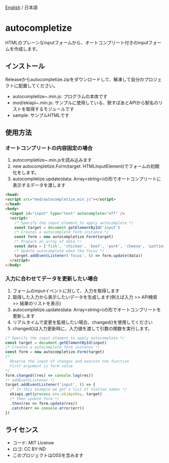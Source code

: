 [English](./README.md) / 日本語

<!-- ![](https://) -->

# autocompletize

HTMLのプレーンなinputフォームから、オートコンプリート付きのinputフォームを作成します。

## インストール

Releaseからautocompletize.zipをダウンロードして、解凍して自分のプロジェクトに配置してください。

* autocompletize~.min.js: プログラムの本体です
* mod/ekiapi~.min.js: サンプルに使用している、駅すぱあとAPIから駅名のリストを取得するモジュールです
* sample: サンプルHTMLです

## 使用方法

### オートコンプリートの内容固定の場合

1. autocompletize~.min.jsを読み込みます
1. new autocompletize.Form(target: HTMLInputElement)でフォームの初期化をします。
1. autocompletize.update(data: Array\<string>)の形でオートコンプリートに表示するデータを渡します

```html
<head>
<script src="mod/autocompletize.min.js"></script>
</head>
<body>
  <input id="input" type="text" autocomplete="off" />
  <script>
    /* Specify the input element to apply autocomplete */
    const target = document.getElementById('input')
    /* Creates a autocomplete form instance */
    const form = new autocompletize.Form(target)
    /* Prepare an array of data */
    const data = ['fish', 'chicken', 'beef', 'pork', 'cheese', 'patties', 'pickles']
    /* Update autocomplete when the focus */
    target.addEventListener('focus', () => form.update(data))
  </script>
</body>
```

### 入力に合わせてデータを更新したい場合

1. フォームのinputイベントに対して、入力を取得します
1. 取得した入力から表示したいデータを生成します(例えば入力 >> API検索 >> 結果のリストを表示)
1. autocompletize.update(data: Array\<string>)の形でオートコンプリートを更新します
1. リアルタイムで変更を監視したい場合、changed()を使用してください
1. changed()は入力更新時に、入力値を渡して引数の関数を実行します。

```javascript
/* Specify the input element to apply autocomplete */
const target = document.getElementById(input)
/* Creates a autocomplete form instance */
const form = new autocompletize.Form(target)
/*
  Observe the input of changes and execute the function
  First argument is form value
*/
form.changed((res) => console.log(res))
/* addEventListener */
target.addEventListener('input', () => {
  /* In this example we get a list of station names */
  ekiapi.get(process.env.ekiApiKey, target)
  /* Then update form */
  .then(res => form.update(res))
  .catch(err => console.error(err))
})
```

## ライセンス

* コード: MIT License
* ロゴ: CC BY-ND
* このプロジェクトはOSSを含みます
